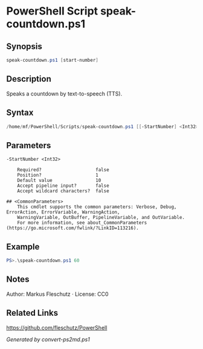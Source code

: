 # PowerShell Script speak-countdown.ps1

## Synopsis
```powershell
speak-countdown.ps1 [start-number]
```

## Description
Speaks a countdown by text-to-speech (TTS).

## Syntax
```powershell
/home/mf/PowerShell/Scripts/speak-countdown.ps1 [[-StartNumber] <Int32>] [<CommonParameters>]
```

## Parameters

```
-StartNumber <Int32>
    
    Required?                    false
    Position?                    1
    Default value                10
    Accept pipeline input?       false
    Accept wildcard characters?  false
```

```
## <CommonParameters>
    This cmdlet supports the common parameters: Verbose, Debug, ErrorAction, ErrorVariable, WarningAction, 
    WarningVariable, OutBuffer, PipelineVariable, and OutVariable.
    For more information, see about_CommonParameters (https://go.microsoft.com/fwlink/?LinkID=113216).
```

## Example
```powershell
PS>.\speak-countdown.ps1 60
```


## Notes
Author: Markus Fleschutz · License: CC0

## Related Links
https://github.com/fleschutz/PowerShell

*Generated by convert-ps2md.ps1*
